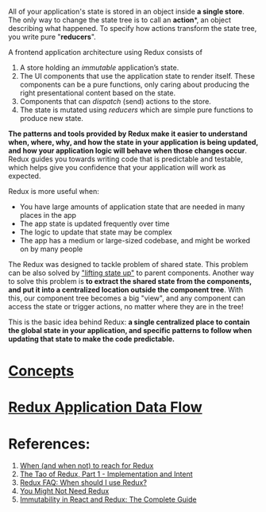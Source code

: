 
All of your application's state is stored in an object inside **a single store**. The only way to change the state tree is to call an **action***, an object describing what happened. To specify how actions transform the state tree, you write pure "**reducers**".

A frontend application architecture using Redux consists of
1. A store holding an _immutable_ application’s state.
2. The UI components that use the application state to render itself. These components can be a pure functions, only caring about producing the right presentational content based on the state.
3. Components that can _dispatch_ (send) actions to the store.
4. The state is mutated using _reducers_ which are simple pure functions to produce new state.

**The patterns and tools provided by Redux make it easier to understand when, where, why, and how the state in your application is being updated, and how your application logic will behave when those changes occur**. Redux guides you towards writing code that is predictable and testable, which helps give you confidence that your application will work as expected.

Redux is more useful when:
- You have large amounts of application state that are needed in many places in the app
- The app state is updated frequently over time
- The logic to update that state may be complex
- The app has a medium or large-sized codebase, and might be worked on by many people

The Redux was designed to tackle problem of shared state. This problem can be also solved by ["lifting state up"](https://react.dev/learn/sharing-state-between-components) to parent components. Another way to solve this problem is **to extract the shared state from the components, and put it into a centralized location outside the component tree**. With this, our component tree becomes a big "view", and any component can access the state or trigger actions, no matter where they are in the tree!

This is the basic idea behind Redux: **a single centralized place to contain the global state in your application, and specific patterns to follow when updating that state to make the code predictable.**
# [Concepts](Concepts.md)

# [Redux Application Data Flow](Redux%20Application%20Data%20Flow.md)

# References:

1. [When (and when not) to reach for Redux](https://changelog.com/posts/when-and-when-not-to-reach-for-redux)
2. [The Tao of Redux, Part 1 - Implementation and Intent](https://blog.isquaredsoftware.com/2017/05/idiomatic-redux-tao-of-redux-part-1/)
3. [Redux FAQ: When should I use Redux?](https://redux.js.org/faq/general#when-should-i-use-redux)
4. [You Might Not Need Redux](https://medium.com/@dan_abramov/you-might-not-need-redux-be46360cf367)
5. [Immutability in React and Redux: The Complete Guide](https://daveceddia.com/react-redux-immutability-guide/)